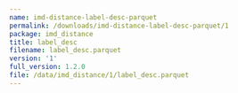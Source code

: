 ```yaml
---
name: imd-distance-label-desc-parquet
permalink: /downloads/imd-distance-label-desc-parquet/1
package: imd_distance
title: label_desc
filename: label_desc.parquet
version: '1'
full_version: 1.2.0
file: /data/imd_distance/1/label_desc.parquet
---
```


